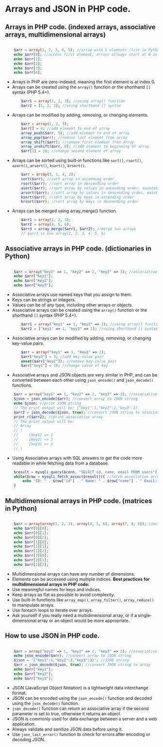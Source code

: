 # Arrays and JSON in PHP code.
## Arrays in PHP code. (indexed arrays, associative arrays, multidimensional arrays)

```php

    $arr = array(1, 2, 3, 4, 5); //array with 5 elements (list in Python)
    echo $arr[0]; //access first element, arrays allways start at 0 in PHP (not like in matlab)
    echo $arr[1];
    echo $arr[2];
    echo $arr[3];
    echo $arr[4];

```
- Arrays in PHP are zero-indexed, meaning the first element is at index 0.
- Arrays can be created using the `array()` function or the shorthand `[]` syntax (PHP 5.4+).
    ```php
        $arr1 = array(1, 2, 3); //using array() function
        $arr2 = [1, 2, 3]; //using shorthand [] syntax
    ```
- Arrays can be modified by adding, removing, or changing elements.
    ```php
        $arr = array(1, 2, 3);
        $arr[] = 4; //add element to end of array
        array_push($arr, 5); //add element to end of array
        array_pop($arr); //remove last element from array
        array_shift($arr); //remove first element from array
        array_unshift($arr, 0); //add element to beginning of array
        $arr[1] = 10; //change second element of array
    ``` 
- Arrays can be sorted using built-in functions like `sort()`, `rsort()`, `asort()`, `arsort()`, `ksort()`, `krsort()`.
    ```php
        $arr = array(3, 1, 4, 2);
        sort($arr); //sort array in ascending order
        rsort($arr); //sort array in descending order
        asort($arr); //sort array by values in ascending order, maintain key association
        arsort($arr); //sort array by values in descending order, maintain key association
        ksort($arr); //sort array by keys in ascending order
        krsort($arr); //sort array by keys in descending order
    ```
- Arrays can be merged using array_merge() function.
    ```php
        $arr1 = array(1, 2, 3);
        $arr2 = array(4, 5, 6);
        $arr3 = array_merge($arr1, $arr2); //merge two arrays
        // $arr3 is now array(1, 2, 3, 4, 5, 6)
    ```

## Associative arrays in PHP code. (dictionaries in Python)

```php

    $arr = array("key1" => 1, "key2" => 2, "key3" => 3); //associative array with 3 key-value pairs (dictionary in Python)
    echo $arr["key1"];
    echo $arr["key2"];
    echo $arr["key3"];

```
- Associative arrays use named keys that you assign to them.
- Keys can be strings or integers.
- Values can be of any type, including other arrays or objects.
- Associative arrays can be created using the `array()` function or the shorthand `[]` syntax (PHP 5.4+).
    ```php
        $arr1 = array("key1" => 1, "key2" => 2); //using array() function
        $arr2 = ["key1" => 1, "key2" => 2]; //using shorthand [] syntax
    ```
- Associative arrays can be modified by adding, removing, or changing key-value pairs.
    ```php
        $arr = array("key1" => 1, "key2" => 2);
        $arr["key3"] = 3; //add key-value pair
        unset($arr["key2"]); //remove key-value pair
        $arr["key1"] = 10; //change value of key
    ```
- Associative arrays and JSON objects are very similar in PHP, and can be converted between each other using `json_encode()` and `json_decode()` functions.
```php
    $arr = array("key1" => 1, "key2" => 2, "key3" => 3); //associative array
    $json = json_encode($arr); //convert array to JSON string
    echo $json; //print JSON string
    // The print output will be: {"key1":1,"key2":2,"key3":3}
    $arr2 = json_decode($json, true); //convert JSON string to associative array
    print_r($arr2); //print associative array
    // The print output will be:
    // Array
    // (
    //     [key1] => 1
    //     [key2] => 2
    //     [key3] => 3
    // )
```
- Using Associative arrays with SQL answers to get the code more readable in while fetching data from a database.
```php
    $result = mysqli_query($conn, "SELECT id, name, email FROM users"); //execute SQL query
    while($row = mysqli_fetch_assoc($result)){ //fetch associative array for each row
        echo "ID: " . $row["id"] . " Name: " . $row["name"] . " Email: " . $row["email"];
    }
```

## Multidimensional arrays in PHP code. (matrices in Python)

```php

    $arr = array(array(1, 2, 3), array(4, 5, 6), array(7, 8, 9)); //multidimensional array with 3 arrays (each with 3 elements) (matrix in Python)
    echo $arr[0][0];
    echo $arr[0][1];
    echo $arr[0][2];
    echo $arr[1][0];
    echo $arr[1][1];
    echo $arr[1][2];
    echo $arr[2][0];
    echo $arr[2][1];
    echo $arr[2][2];

```
- Multidimensional arrays can have any number of dimensions.
- Elements can be accessed using multiple indices.
**Best practices for multidimensional arrays in PHP code:**
- Use meaningful names for keys and indices.
- Keep arrays as flat as possible to avoid complexity.
- Use built-in functions like `array_map()`, `array_filter()`, `array_reduce()` to manipulate arrays.
- Use foreach loops to iterate over arrays.
- Ask yourself if you really need a multidimensional array, or if a single-dimensional array or an object would be more appropriate.

## How to use JSON in PHP code.

```php

    $arr = array("key1" => 1, "key2" => 2, "key3" => 3); //associative array with 3 key-value pairs
    echo json_encode($arr); //convert array to JSON string
    $json = '{"key1":1,"key2":2,"key3":3}'; //JSON string
    $arr = json_decode($json, true); //convert JSON string to array
    echo $arr["key1"];
    echo $arr["key2"];
    echo $arr["key3"];
```
- JSON (JavaScript Object Notation) is a lightweight data interchange format.
- JSON can be encoded using the `json_encode()` function and decoded using the `json_decode()` function.
- `json_decode()` function can return an associative array if the second parameter is set to true, otherwise it returns an object.
- JSON is commonly used for data exchange between a server and a web application.
- Always validate and sanitize JSON data before using it.
- Use `json_last_error()` function to check for errors after encoding or decoding JSON.